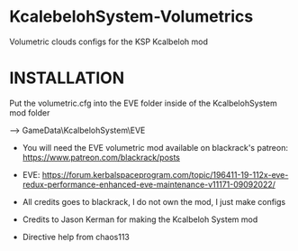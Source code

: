 # KcalebelohSystem-Volumetrics
Volumetric clouds configs for the KSP Kcalbeloh mod

# INSTALLATION

Put the volumetric.cfg into the EVE folder inside of the KcalbelohSystem mod folder

--> GameData\KcalbelohSystem\EVE

- You will need the EVE volumetric mod available on blackrack's patreon: https://www.patreon.com/blackrack/posts

- EVE: https://forum.kerbalspaceprogram.com/topic/196411-19-112x-eve-redux-performance-enhanced-eve-maintenance-v11171-09092022/

- All credits goes to blackrack, I do not own the mod, I just make configs

- Credits to Jason Kerman for making the Kcalbeloh System mod

- Directive help from chaos113
